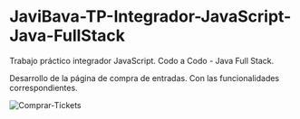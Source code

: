 # JaviBava-TP-Integrador-JavaScript-Java-FullStack
Trabajo práctico integrador JavaScript. Codo a Codo - Java Full Stack. 

Desarrollo de la página de compra de entradas. Con las funcionalidades correspondientes.


![Comprar-Tickets](https://github.com/JaviBava/JaviBava-TP-Integrador-JavaScript-Java-FullStack/assets/103806440/1523596c-ae8f-4d61-9555-fbb3c3cbc6ab)
